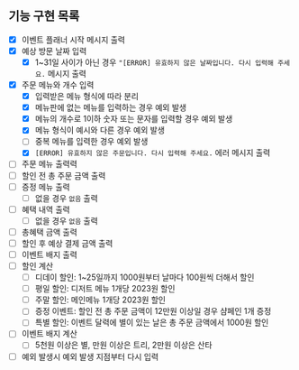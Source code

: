 ## 기능 구현 목록

- [x]  이벤트 플래너 시작 메시지 출력
- [x]  예상 방문 날짜 입력
    - [x]  1~31일 사이가 아닌 경우 `"[ERROR] 유효하지 않은 날짜입니다. 다시 입력해 주세요.` 메시지 출력
- [x]  주문 메뉴와 개수 입력
    - [x]  입력받은 메뉴 형식에 따라 분리
    - [x]  메뉴판에 없는 메뉴를 입력하는 경우 예외 발생
    - [x]  메뉴의 개수로 1이하 숫자 또는 문자를 입력할 경우 예외 발생
    - [x]  메뉴 형식이 예시와 다른 경우 예외 발생
    - [ ]  중복 메뉴를 입력한 경우 예외 발생
    - [x]  `[ERROR] 유효하지 않은 주문입니다. 다시 입력해 주세요.` 에러 메시지 출력
- [ ]  주문 메뉴 출력력
- [ ]  할인 전 총 주문 금액 출력
- [ ]  증정 메뉴 출력
    - [ ]  없을 경우 `없음` 출력
- [ ]  혜택 내역 출력
    - [ ]  없을 경우 `없음` 출력
- [ ]  총혜택 금액 출력
- [ ]  할인 후 예상 결제 금액 출력
- [ ]  이벤트 배지 출력
- [ ]  할인 계산
    - [ ]  디데이 할인: 1~25일까지 1000원부터 날마다 100원씩 더해서 할인
    - [ ]  평일 할인: 디저트 메뉴 1개당 2023원 할인
    - [ ]  주말 할인: 메인메뉴 1개당 2023원 할인
    - [ ]  증정 이벤트: 할인 전 총 주문 금액이 12만원 이상일 경우 샴페인 1개 증정
    - [ ]  특별 할인: 이벤트 달력에 별이 있는 날은 총 주문 금액에서 1000원 할인
- [ ]  이벤트 배지 계산
    - [ ]  5천원 이상은 별, 만원 이상은 트리, 2만원 이상은 산타
- [ ] 예외 발생시 예외 발생 지점부터 다시 입력